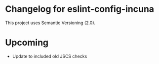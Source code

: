 # Changelog for eslint-config-incuna

This project uses Semantic Versioning (2.0).

# Upcoming

* Update to included old JSCS checks
